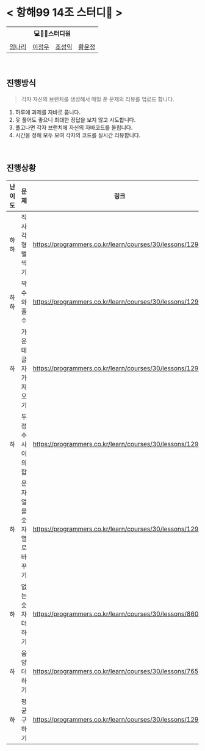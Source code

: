 # < 항해99 14조 스터디🤯 >


<table>
    <tr>
        <th colspan=5>💻🙎‍♂스터디원</th>
    </tr>
    <tr>
        <td><a href='https://github.com/ME-NaRi'>임나리</a></td>
        <td><a href='https://github.com/lky8967'>이정우</a></td>
        <td><a href='https://github.com/ik7719'>조성익</a></td>
        <td><a href='https://github.com/redcarrot-h'>황윤정</a></td>
        
        
        
        
      
      
</table>

<br>

## 진행방식
> 각자 자신의 브랜치를 생성해서 매일 푼 문제의 리뷰를 업로드 합니다.
1. 하루에 과제를 자바로 풉니다.
2. 못 풀어도 좋으니 최대한 정답을 보지 않고 시도합니다.
3. 풀고나면 각자 브랜치에 자신의 자바코드를 올립니다.
4. 시간을 정해 모두 모여 각자의 코드를 실시간 리뷰합니다.

<br>

## 진행상황

|난이도|문제|링크|
|:----:|:-----:|:---:|
|하하|직사각형 별찍기|https://programmers.co.kr/learn/courses/30/lessons/12969|✔|
|하하|짝수와 홀수|https://programmers.co.kr/learn/courses/30/lessons/12937|✔|
|하|가운데 글자 가져오기|https://programmers.co.kr/learn/courses/30/lessons/12903|✔|
|하|두 정수 사이의 합|https://programmers.co.kr/learn/courses/30/lessons/12912|✔|
|하|문자열을 숫자열로 바꾸기|https://programmers.co.kr/learn/courses/30/lessons/12925|✔|
|하|없는 숫자 더하기|https://programmers.co.kr/learn/courses/30/lessons/86051|✔|
|하|음양 더하기|https://programmers.co.kr/learn/courses/30/lessons/76501|✔|
|하|평균 구하기|https://programmers.co.kr/learn/courses/30/lessons/12944|✔|










